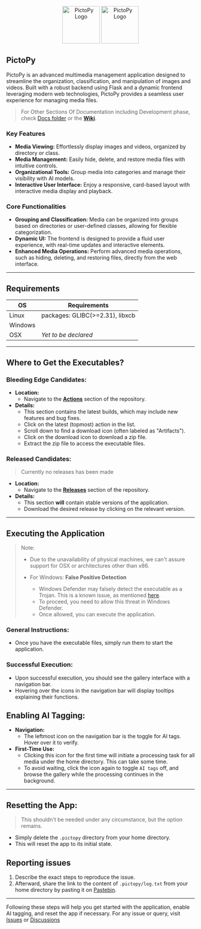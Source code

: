 <div align="center">
  <img src="https://aossie.org/_next/static/media/Pictopy.bdb654f4.png" alt="PictoPy Logo" width="100px">

  <a href="https://aossie.org/">
    <img src="https://aossie.org/logo1.png" alt="PictoPy Logo" width="100px">
  </a>
</div>


## PictoPy

PictoPy is an advanced multimedia management application designed to streamline the organization, classification, and manipulation of images and videos. Built with a robust backend using Flask and a dynamic frontend leveraging modern web technologies, PictoPy provides a seamless user experience for managing media files.

> For Other Sections Of Documentation including Development phase, check [Docs folder](./docs) or the [**Wiki**](https://github.com/imxade/pictopyGSOC/wiki).

### Key Features

- **Media Viewing:** Effortlessly display images and videos, organized by directory or class.
- **Media Management:** Easily hide, delete, and restore media files with intuitive controls.
- **Organizational Tools:** Group media into categories and manage their visibility with AI models.
- **Interactive User Interface:** Enjoy a responsive, card-based layout with interactive media display and playback.

### Core Functionalities

- **Grouping and Classification:** Media can be organized into groups based on directories or user-defined classes, allowing for flexible categorization.
- **Dynamic UI:** The frontend is designed to provide a fluid user experience, with real-time updates and interactive elements.
- **Enhanced Media Operations:** Perform advanced media operations, such as hiding, deleting, and restoring files, directly from the web interface.

----

## Requirements

| **OS**   | **Requirements**                   |
|-------------|---------------------------------|
| Linux       | packages: GLIBC(>=2.31), libxcb       |
| Windows     | |
| OSX         | *Yet to be declared* |

----

## Where to Get the Executables?

### Bleeding Edge Candidates:
- **Location:**
  - Navigate to the [**Actions**](https://github.com/imxade/pictopyGSOC/actions) section of the repository.
- **Details:**
  - This section contains the latest builds, which may include new features and bug fixes.
  - Click on the latest (topmost) action in the list.
  - Scroll down to find a download icon (often labeled as "Artifacts").
  - Click on the download icon to download a zip file.
  - Extract the zip file to access the executable files.

### Released Candidates:
> Currently no releases has been made
- **Location:**
  - Navigate to the [**Releases**](https://github.com/imxade/pictopyGSOC/releases) section of the repository.
- **Details:**
  - This section **will** contain stable versions of the application.
  - Download the desired release by clicking on the relevant version.


---

## Executing the Application

> Note:
>  - Due to the unavailability of physical machines, we can't assure support for OSX or architectures other than x86.
>
>  - For Windows: **False Positive Detection**
>    - Windows Defender may falsely detect the executable as a Trojan. This is a known issue, as mentioned [here](../issues/39).
>    - To proceed, you need to allow this threat in Windows Defender.
>    - Once allowed, you can execute the application.

### General Instructions:
- Once you have the executable files, simply run them to start the application.

### Successful Execution:
- Upon successful execution, you should see the gallery interface with a navigation bar.
- Hovering over the icons in the navigation bar will display tooltips explaining their functions.

## Enabling AI Tagging:

- **Navigation:**
  - The leftmost icon on the navigation bar is the toggle for AI tags. Hover over it to verify.
- **First-Time Use:**
  - Clicking this icon for the first time will initiate a processing task for all media under the home directory. This can take some time.
  - To avoid waiting, click the icon again to toggle `AI tags` off, and browse the gallery while the processing continues in the background.

---

## Resetting the App:

> This shouldn't be needed under any circumstance, but the option remains.

- Simply delete the `.pictopy` directory from your home directory.
- This will reset the app to its initial state.

## Reporting issues

1. Describe the exact steps to reproduce the issue.
2. Afterward, share the link to the content of `.pictopy/log.txt` from your home directory by pasting it on [Pastebin](https://pastebin.com/).

---

Following these steps will help you get started with the application, enable AI tagging, and reset the app if necessary. For any issue or query, visit [Issues](../issues) or [Discussions](../discussions)
